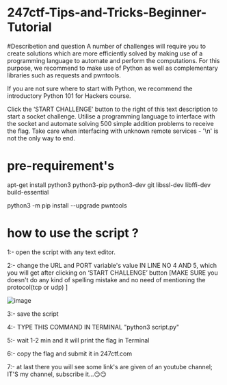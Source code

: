 # 247ctf-Tips-and-Tricks-Beginner-Tutorial


#Describetion and question
A number of challenges will require you to create solutions which are more efficiently solved by making use of a programming language to automate and perform the computations. For this purpose, we recommend to make use of Python as well as complementary libraries such as requests and pwntools.

If you are not sure where to start with Python, we recommend the introductory Python 101 for Hackers course.

Click the ‘START CHALLENGE’ button to the right of this text description to start a socket challenge. Utilise a programming language to interface with the socket and automate solving 500 simple addition problems to receive the flag. Take care when interfacing with unknown remote services - '\n' is not the only way to end.


# pre-requirement's

apt-get install python3 python3-pip python3-dev git libssl-dev libffi-dev build-essential

python3 -m pip install --upgrade pwntools

# how to use the script ?

1:- open the script with any text editor.

2:- change the URL and PORT variable's value IN LINE NO 4 AND 5, which you will get after clicking on ‘START CHALLENGE’ button  [MAKE SURE you doesn't do any kind of spelling mistake and no need of mentioning the protocol(tcp or udp) ]

![image](https://user-images.githubusercontent.com/96686822/169693414-815961a8-9eb6-47b7-9f3d-4e1679c4be34.png)

3:- save the script

4:- TYPE THIS COMMAND IN TERMINAL "python3 script.py"

5:- wait 1-2 min and it will print the flag  in Terminal

6:- copy the flag and submit it in 247ctf.com

7:- at last there you will see some link's are given of an youtube channel; IT'S my channel, subscribe it...😏😏
